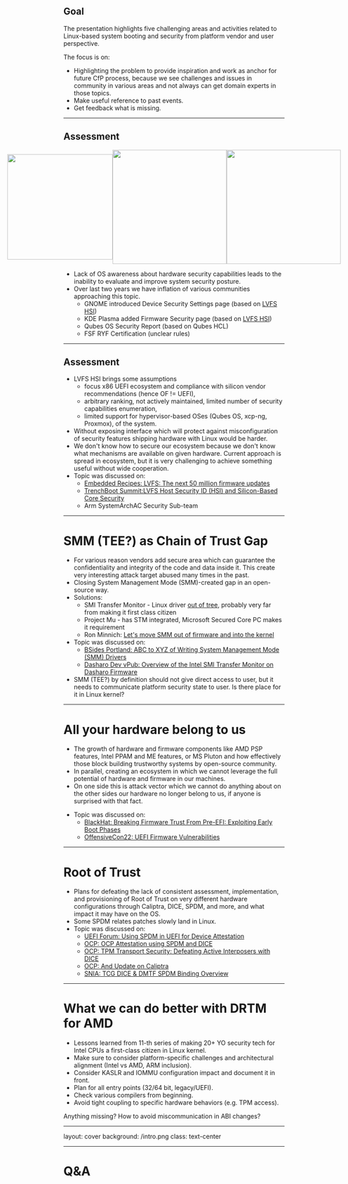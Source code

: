 ## Goal

The presentation highlights five challenging areas and activities related to
Linux-based system booting and security from platform vendor and user
perspective.

The focus is on:
* Highlighting the problem to provide inspiration and work as anchor for future
CfP process, because we see challenges and issues in community in various areas
and not always can get domain experts in those topics.
* Make useful reference to past events.
* Get feedback what is missing.

<!--

Those challenges are probably known to most of you.

-->

---

## Assessment

<div style="display: flex; justify-content: center; align-items: center;">
  <img src="/2024/LPC/qos_sec_report.png" width="240"/>
  <img src="/2024/LPC/device-security-screenshot.png" width="260"/>
  <img src="/2024/LPC/firmware-security.png" width="260"/>
</div>

* Lack of OS awareness about hardware security capabilities leads to the
inability to evaluate and improve system security posture.
* Over last two years we have inflation of various communities approaching this
topic.
  - GNOME introduced Device Security Settings page (based on [LVFS HSI](https://fwupd.github.io/libfwupdplugin/hsi.html))
  - KDE Plasma added Firmware Security page (based on [LVFS HSI](https://fwupd.github.io/libfwupdplugin/hsi.html))
  - Qubes OS Security Report (based on Qubes HCL)
  - FSF RYF Certification (unclear rules)

---

## Assessment

* LVFS HSI brings some assumptions
  - focus x86 UEFI ecosystem and compliance with silicon vendor recommendations
  (hence OF != UEFI),
  - arbitrary ranking, not actively maintained, limited number of security capabilities enumeration,
  - limited support for hypervisor-based OSes (Qubes OS, xcp-ng, Proxmox),
of the system.
* Without exposing interface which will protect against misconfiguration of
security features shipping hardware with Linux would be harder.
* We don't know how to secure our ecosystem because we
don't know what mechanisms are available on given hardware. Current approach is
spread in ecosystem, but it is very challenging to achieve something useful
without wide cooperation.
* Topic was discussed on:
  - [Embedded Recipes: LVFS: The next 50 million firmware updates](https://embedded-recipes.org/2022/wp-content/uploads/2022/06/LVFS-ER-avec-compression.pdf)
  - [TrenchBoot Summit:LVFS Host Security ID (HSI) and Silicon-Based Core Security](https://www.youtube.com/live/xZoCtNV8Qs0)
  - Arm SystemArchAC Security Sub-team

<!--

- Security capabilities enumeration is big issue for fwupd/LVFS HSI as well as
for rest of the ecosystem. We don't know how to secure our ecosystem because we
don't know what mechanisms are available on given hardware. Current approach is
spread in ecosystem, but it is very challenging to achieve something useful
without wide cooperation.

-->

---

# SMM (TEE?) as Chain of Trust Gap

* For various reason vendors add secure area which can guarantee the
confidentiality and integrity of the code and data inside it. This create very
interesting attack target abused many times in the past.
* Closing System Management Mode (SMM)-created gap in an open-source way.
* Solutions:
  - SMI Transfer Monitor - Linux driver [out of tree](https://github.com/EugeneDMyers/stm_linux_module), probably very far from making it first class citizen
  - Project Mu - has STM integrated, Microsoft Secured Core PC makes it requirement
  - Ron Minnich: [Let's move SMM out of firmware and into the kernel](https://www.youtube.com/watch?v=6GEaw4msq6g)
* Topic was discussed on:
  - [BSides Portland: ABC to XYZ of Writing System Management Mode (SMM) Drivers](https://youtu.be/BQajtsy6kp0)
  - [Dasharo Dev vPub: Overview of the Intel SMI Transfer Monitor on Dasharo Firmware](https://youtu.be/3PmOcjQX-9Y)
* SMM (TEE?) by definition should not give direct access to user, but it needs
to communicate platform security state to user. Is there place for it in Linux
kernel?

<!--

TODO: do a picture on which SMM/TEE gap would be presented

-->

---

# All your hardware belong to us

- The growth of hardware and firmware components like AMD PSP features, Intel
PPAM and ME features, or MS Pluton and how effectively those block building
trustworthy systems by open-source community.
- In parallel, creating an ecosystem in which we cannot leverage the full
potential of hardware and firmware in our machines.
- On one side this is attack vector which we cannot do anything about on the
other sides our hardware no longer belong to us, if anyone is surprised with
that fact.
* Topic was discussed on:
  - [BlackHat: Breaking Firmware Trust From Pre-EFI: Exploiting Early Boot Phases](https://youtu.be/Z81s7UIiwmI)
  - [OffensiveCon22: UEFI Firmware Vulnerabilities](https://youtu.be/F2HbtmGPE6Y)

<!--

TODO: make a diagram, probably from lecture about peripheral processors in modern computers

MS Pluton:
- chip-to-cloud technology
- Services
	- hardware-based root of trust,
	- secure identity,
	- secure attestation,
	- crypto,
- Potential relation in WLS?
- Looks like full potential can be leveraged only by MS Windows,
	- do we own our computers?
	- this is not first tech which cannot be leveraged by open ecosystem,
- AMD SMM attestation
	- AMD attestation and SMM supervisor is the same problem category as Intel PPAM
- Intel PPAM
	- It looks like Kirk Brannock (Intel author of PPAM whitepaper) has retired, along with our request for more documentation.  We need to:
		- Get a message to Intel to ask for PPAM docs through official channels.  Also via Vincent Z and anyone else we know there.
		- Reverse engineer PPAM calls made by Microsoft Windows launch.  What's the best way to go about doing this: boot Windows on a bare-metal device with debug UEFI device that is logging all interactions with boot loader / OS?  boot Windows 11 on QEMU?
	- 3mdeb should have NDA access to the Intel documentation for PPAM.
		- You can give that document name and relevant page numbers to Brian.
		- PPAM docs are available to 3mdeb.
		- We can tell Intel that we want to get support into upstream Linux as part of LSL and that it will be much slower and more expensive to do it later.  Public docs are needed to support the OSS work.
		- What you need is PPAM User Guide (doc 604868). It is for PPAM 1.1 and describes the VMCALL interface between MLE and PPAM.

-->

---

# Root of Trust

* Plans for defeating the lack of consistent assessment, implementation, and
provisioning of Root of Trust on very different hardware configurations through
Caliptra, DICE, SPDM, and more, and what impact it may have on the OS.
* Some SPDM relates patches slowly land in Linux.
* Topic was discussed on:
  - [UEFI Forum: Using SPDM in UEFI for Device Attestation](https://youtu.be/RJHd3Mqk4Uw)
  - [OCP: OCP Attestation using SPDM and DICE](https://youtu.be/qO2BrMZZy2Y)
  - [OCP: TPM Transport Security: Defeating Active Interposers with DICE](https://youtu.be/DKfbkOTYzOU)
  - [OCP: And Update on Caliptra](https://youtu.be/DKfbkOTYzOU)
  - [SNIA: TCG DICE & DMTF SPDM Binding Overview](https://youtu.be/fxp7UHFaBLs)

<!--

- OCP Caliptra
	- ASpeed 2700 will have support for Caliptra
	- how attestation of such RoT would look like?
- Device boot (SPDM) attestation and NVMe over Fabric
	- Device authentication in EDKII and how Linux kernel can use that information for any purposes
	- https://lkml.org/lkml/2024/6/8/175
	- https://lkml.org/lkml/2023/1/26/305
	- This can be related to Caliptra because there is plan to expose API which would serve as a signing oracle for SPDM responder in SOC, as well as authentication to a discrete TPM devices.

-->

---

# What we can do better with DRTM for AMD

<v-clicks>

  - Lessons learned from 11-th series of making 20+ YO security tech for Intel
  CPUs a first-class citizen in Linux kernel.
  - Make sure to consider platform-specific challenges and architectural
  alignment (Intel vs AMD, ARM inclusion).
  - Consider KASLR and IOMMU configuration impact and document it in front.
  - Plan for all entry points (32/64 bit, legacy/UEFI).
  - Check various compilers from beginning.
  - Avoid tight coupling to specific hardware behaviors (e.g. TPM access).

</v-clicks>

Anything missing?
How to avoid miscommunication in ABI changes?

---
layout: cover
background: /intro.png
class: text-center

---

# Q&A

<!--

TODO: how conferences link with above topics?

- Common git repo for hosting Boot-firmware
- Accelerating Linux Kernel Boot-Up for Large Multi-Core Systems
- Leveraging and managing SBAT revocation mechanism on distribution level
- Using U-boot as a UEFI payload
- no more bootloader: please use the kernel instead
- [LVFS HSI] OF != UEFI
- Measured Boot, Secure Attestation & co, with systemd
- [AMD TrenchBoot] Secure Launch - DRTM solution on Arm platforms


-->
